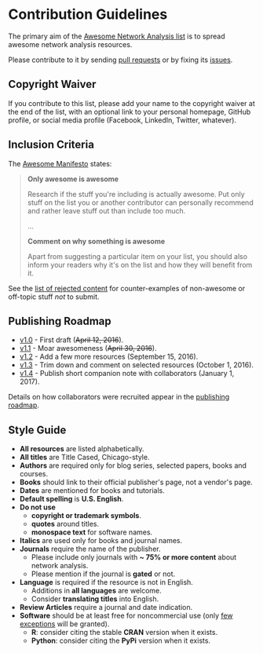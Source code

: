 # Contribution Guidelines

The primary aim of the [Awesome Network Analysis list](https://github.com/briatte/awesome-network-analysis) is to spread awesome network analysis resources.

Please contribute to it by sending [pull requests](https://github.com/briatte/awesome-network-analysis/pulls) or by fixing its [issues](https://github.com/briatte/awesome-network-analysis/issues).

## Copyright Waiver

If you contribute to this list, please add your name to the copyright waiver at the end of the list, with an optional link to your personal homepage, GitHub profile, or social media profile (Facebook, LinkedIn, Twitter, whatever).

## Inclusion Criteria

The [Awesome Manifesto](https://github.com/sindresorhus/awesome/blob/master/awesome.md) states:

> __Only awesome is awesome__
> 
> Research if the stuff you're including is actually awesome. Put only stuff on the list you or another contributor can personally recommend and rather leave stuff out than include too much.  
>
> ...
> 
> __Comment on why something is awesome__  
>  
> Apart from suggesting a particular item on your list, you should also inform your readers why it's on the list and how they will benefit from it.

See the [list of rejected content](https://github.com/briatte/awesome-network-analysis/wiki/rejected-content) for counter-examples of non-awesome or off-topic stuff _not_ to submit.

## Publishing Roadmap

-  [v1.0](https://github.com/briatte/awesome-network-analysis/releases/tag/v1.0) - First draft (~~April 12, 2016~~).
-  [v1.1](https://github.com/briatte/awesome-network-analysis/milestones/v1.1) - Moar awesomeness (~~April 30, 2016~~).
-  [v1.2](https://github.com/briatte/awesome-network-analysis/milestones/v1.2) - Add a few more resources (September 15, 2016).
-  [v1.3](https://github.com/briatte/awesome-network-analysis/milestones/v1.3) - Trim down and comment on selected resources (October 1, 2016).
-  [v1.4](https://github.com/briatte/awesome-network-analysis/milestones/v1.4) - Publish short companion note with collaborators (January 1, 2017).

Details on how collaborators were recruited appear in the [publishing roadmap](https://github.com/briatte/awesome-network-analysis/wiki/publishing-roadmap).

## Style Guide

- __All resources__ are listed alphabetically.
- __All titles__ are Title Cased, Chicago-style.
- __Authors__ are required only for blog series, selected papers, books and courses.
- __Books__ should link to their official publisher's page, not a vendor's page.
- __Dates__ are mentioned for books and tutorials.
- __Default spelling__ is __U.S. English__.
- __Do not use__
  - __copyright or trademark symbols__.
  - __quotes__ around titles.
  - __monospace text__ for software names.
- __Italics__ are used only for books and journal names.
- __Journals__ require the name of the publisher.
  - Please include only journals with __~ 75% or more content__ about network analysis.
  - Please mention if the journal is __gated__ or not.
- __Language__ is required if the resource is not in English.
  - Additions in __all languages__ are welcome.
  - Consider __translating titles__ into English.
- __Review Articles__ require a journal and date indication.
- __Software__ should be at least free for noncommercial use (only [few exceptions](https://github.com/briatte/awesome-network-analysis/wiki/rejected-content#systematic-rejections) will be granted).
  - __R__: consider citing the stable __CRAN__ version when it exists.
  - __Python__: consider citing the __PyPi__ version when it exists.
